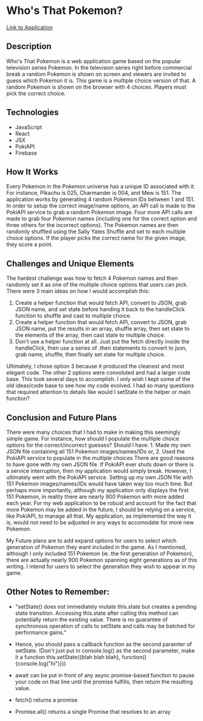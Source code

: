 # Who's That Pokemon?
[Link to Application](https://who-s-that-pokemon-2bb45.web.app/)

## Description
Who's That Pokemon is a web application game based on the popular television series Pokemon. In the television series right before commercial break a random Pokemon is shown on screen and viewers are invited to guess which Pokemon it is. This game is a multiple choice version of that. A random Pokemon is shown on the browser with 4 choices. Players must pick the correct choice.

## Technologies
- JavaScript
- React
- JSX
- PokiAPI
- Firebase

## How It Works
Every Pokemon in the Pokemon universe has a unique ID associated with it. For instance, Pikachu is 025, Charmander is 004, and Mew is 151. The application works by generating 4 random Pokemon IDs between 1 and 151. In order to setup the correct image/name options, an API call is made to the PokiAPI service to grab a random Pokemon image. Four more API calls are made to grab four Pokemon names (including one for the correct option and three others for the incorrect options). The Pokemon names are then randomly shuffled using the Sally Yates Shuffle and set to each multiple choice options. If the player picks the correct name for the given image, they score a point.

## Challenges and Unique Elements
The hardest challenge was how to fetch 4 Pokemon names and then randomly set it as one of the multiple choice options that users can pick. There were 3 main ideas on how I would accomplish this:

1. Create a helper function that would fetch API, convert to JSON, grab JSON name, and set state before handing it back to the handleClick function to shuffle and cast to multiple choice.
2. Create a helper function that would fetch API, convert to JSON, grab JSON name, put the results in an array, shuffle array, then set state to the elements of the array, then cast state to multiple choice.
3. Don't use a helper function at all. Just put the fetch directly inside the handleClick, then use a series of .then statements to convert to json, grab name, shuffle, then finally set state for multiple choice.

Ultimately, I chose option 3 because it produced the cleanest and most elegant code. The other 2 options were convoluted and had a larger code base. This took several days to accomplish. I only wish I kept some of the old ideas/code base to see how my code evolved. I had so many questions that required attention to details like would I setState in the helper or main function?

## Conclusion and Future Plans
There were many choices that I had to make in making this seemingly simple game. For instance, how should I populate the multiple choice options for the correct/incorrect guesses? Should I have: 
    1. Made my own JSON file containing all 151 Pokemon images/names/IDs or,
    2. Used the PokiAPI service to populate in the multiple choices
There are good reasons to have gone with my own JSON file. If PokiAPI ever shuts down or there is a service interruption, then my application would simply break. However, I ultimately went with the PokiAPI service. Setting up my own JSON file with 151 Pokemon images/names/IDs would have taken way too much time. But perhaps more importantly, although my application only displays the first 151 Pokemon, in reality there are nearly 900 Pokemon with more added each year. For my web application to be robust and account for the fact that more Pokemon may be added in the future, I should be relying on a service, like PokiAPI, to manage all that. My application, as implemented the way it is, would not need to be adjusted in any ways to accomodate for more new Pokemon.

My Future plans are to add expand options for users to select which generation of Pokemon they want included in the game. As I mentioned, although I only included 151 Pokemon (ie. the first generation of Pokemon), there are actually nearly 900 Pokemon spanning eight generations as of this writing. I intend for users to select the generation they wish to appear in my game.

## Other Notes to Remember:
- "setState() does not immediately mutate this.state but creates a pending state transition. Accessing this.state after calling this method can potentially return the existing value. There is no guarantee of synchronous operation of calls to setState and calls may be batched for performance gains."

- Hence, you should pass a callback function as the second paramter of setState. (Don't just put in console.log() as the second parameter, make it a function this.setState({blah blah blah}, function() {console.log("hi")}))

- await can be put in front of any async promise-based function to pause your code on that line until the promise fulfills, then return the resulting value.

- fetch() returns a promise

- Promise.all() returns a single Promise that resolves to an array

